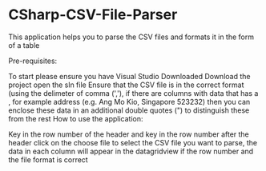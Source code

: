 # CSharp-CSV-File-Parser
This application helps you to parse the CSV files and formats it in the form of a table

Pre-requisites:

To start please ensure you have Visual Studio Downloaded
Download the project
open the sln file
Ensure that the CSV file is in the correct format (using the delimeter of comma (','), if there are columns with data that has a , for example address (e.g. Ang Mo Kio, Singapore 523232) then you can enclose these data in an additional double quotes (") to distinguish these from the rest
How to use the application:

Key in the row number of the header and key in the row number after the header
click on the choose file to select the CSV file you want to parse, the data in each column will appear in the datagridview if the row number and the file format is correct
